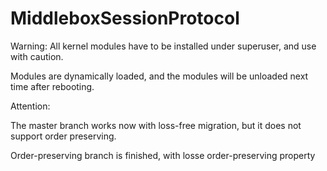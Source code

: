 MiddleboxSessionProtocol
========================
Warning:
All kernel modules have to be installed under superuser, and use with caution. 

Modules are dynamically loaded, and the modules will be unloaded next time after rebooting.

Attention:

The master branch works now with loss-free migration, but it does not support order preserving. 

Order-preserving branch is finished, with losse order-preserving property
